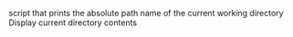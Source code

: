 script that prints the absolute path name of the current working directory
Display current directory contents
